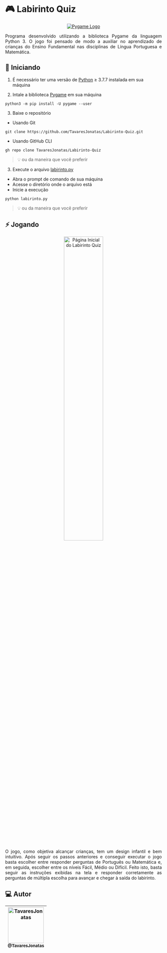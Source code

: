 # 🎮 Labirinto Quiz
<p align="center">
  <a href="https://www.pygame.org/">
    <img src="https://www.pygame.org/images/logo_lofi.png" title="Página de inicial da biblioteca Pygame" alt="Pygame Logo" />
  </a>
</p>

<p align="justify">
  Programa desenvolvido utilizando a biblioteca Pygame da linguagem Python 3. O jogo foi pensado de modo a auxiliar no aprendizado de crianças do Ensino Fundamental nas disciplinas de Língua Portuguesa e Matemática.
</p>

## 🚀 Iniciando
1. É necessário ter uma versão de [Python](https://www.python.org/ "Página inicial de Python") ≥ 3.7.7 instalada em sua máquina

2. Intale a biblioteca [Pygame](https://www.pygame.org/wiki/GettingStarted "Instalação da biblioteca Pygame") em sua máquina
  ```
  python3 -m pip install -U pygame --user
  ```

3. Baixe o repositório
 - Usando Git
  ```
  git clone https://github.com/TavaresJonatas/Labirinto-Quiz.git
  ```
  - Usando GitHub CLI
  ```
  gh repo clone TavaresJonatas/Labirinto-Quiz
  ```
  > 💡 ou da maneira que você preferir

3. Execute o arquivo [labirinto.py](https://github.com/TavaresJonatas/Labirinto-Quiz/blob/main/labirinto.py "Arquivo labirinto.py")
  - Abra o prompt de comando de sua máquina
  - Acesse o diretório onde o arquivo está
  - Inicie a execução
  ```
  python labirinto.py
  ```
  > 💡 ou da maneira que você preferir

## ⚡ Jogando
<p align="center">
  <img src="https://github.com/TavaresJonatas/Labirinto-Quiz/blob/main/imagens/labirinto_quiz/sistema/fundo.png" width="50%" height="50%" title="Página inicial do Labirinto Quiz" alt="Página Inicial do Labirinto Quiz" />
</p>

<p align="justify">
  O jogo, como objetiva alcançar crianças, tem um design infantil e bem intuitivo. Após seguir os passos anteriores e conseguir executar o jogo basta escolher entre responder perguntas de Português ou Matemática e, em seguida, escolher entre os níveis Fácil, Médio ou Difícil. Feito isto, basta seguir as instruções exibidas na tela e responder corretamente as perguntas de múltipla escolha para avançar e chegar à saída do labirinto.
</p>

## 💻 Autor
| [<img alt="TavaresJonatas" src="https://github.com/TavaresJonatas.png?size=115" width="115" /><br /><sub>@TavaresJonatas</sub>](https://github.com/TavaresJonatas "Jônatas Tavares (@TavaresJonatas)") |
| :---: |
